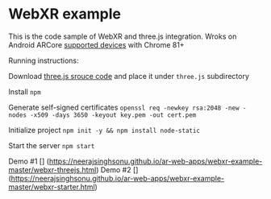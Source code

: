 # WebXR example

This is the code sample of WebXR and three.js integration. Wroks on Android ARCore [supported devices](https://developers.google.com/ar/discover/supported-devices) with Chrome 81+

Running instructions:

Download [three.js srouce code](https://github.com/mrdoob/three.js/releases/tag/r120) and place it under `three.js` subdirectory

Install `npm`

Generate self-signed certificates `openssl req -newkey rsa:2048 -new -nodes -x509 -days 3650 -keyout key.pem -out cert.pem`

Initialize project `npm init -y && npm install node-static`

Start the server `npm start`

Demo #1 [] (https://neerajsinghsonu.github.io/ar-web-apps/webxr-example-master/webxr-threejs.html)
Demo #2 [] (https://neerajsinghsonu.github.io/ar-web-apps/webxr-example-master/webxr-starter.html)
